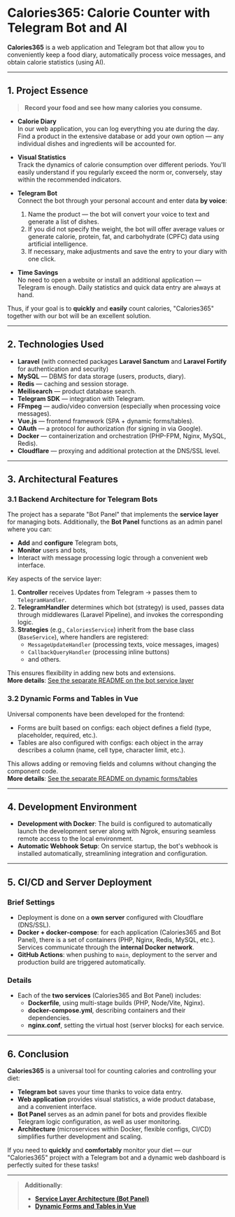 # Calories365: Calorie Counter with Telegram Bot and AI

**Calories365** is a web application and Telegram bot that allow you to conveniently keep a food diary, automatically process voice messages, and obtain calorie statistics (using AI).

[//]: # (## [Try the Calorie Diary Now!]&#40;https://calculator.calories365.com&#41;)

---

## 1. Project Essence

> **Record your food and see how many calories you consume.**

- **Calorie Diary**  
  In our web application, you can log everything you ate during the day. Find a product in the extensive database or add your own option — any individual dishes and ingredients will be accounted for.

- **Visual Statistics**  
  Track the dynamics of calorie consumption over different periods. You'll easily understand if you regularly exceed the norm or, conversely, stay within the recommended indicators.

- **Telegram Bot**  
  Connect the bot through your personal account and enter data **by voice**:
    1. Name the product — the bot will convert your voice to text and generate a list of dishes.
    2. If you did not specify the weight, the bot will offer average values or generate calorie, protein, fat, and carbohydrate (CPFC) data using artificial intelligence.
    3. If necessary, make adjustments and save the entry to your diary with one click.

- **Time Savings**  
  No need to open a website or install an additional application — Telegram is enough. Daily statistics and quick data entry are always at hand.

Thus, if your goal is to **quickly** and **easily** count calories, "Calories365" together with our bot will be an excellent solution.

---

## 2. Technologies Used

- **Laravel** (with connected packages **Laravel Sanctum** and **Laravel Fortify** for authentication and security)
- **MySQL** — DBMS for data storage (users, products, diary).
- **Redis** — caching and session storage.
- **Meilisearch** — product database search.
- **Telegram SDK** — integration with Telegram.
- **FFmpeg** — audio/video conversion (especially when processing voice messages).
- **Vue.js** — frontend framework (SPA + dynamic forms/tables).
- **OAuth** — a protocol for authorization (for signing in via Google).
- **Docker** — containerization and orchestration (PHP-FPM, Nginx, MySQL, Redis).
- **Cloudflare** — proxying and additional protection at the DNS/SSL level.

---

## 3. Architectural Features

### 3.1 Backend Architecture for Telegram Bots

The project has a separate "Bot Panel" that implements the **service layer** for managing bots. Additionally, the **Bot Panel** functions as an admin panel where you can:

- **Add** and **configure** Telegram bots,
- **Monitor** users and bots,
- Interact with message processing logic through a convenient web interface.

Key aspects of the service layer:
1. **Controller** receives Updates from Telegram → passes them to `TelegramHandler`.
2. **TelegramHandler** determines which bot (strategy) is used, passes data through middlewares (Laravel Pipeline), and invokes the corresponding logic.
3. **Strategies** (e.g., `CaloriesService`) inherit from the base class (`BaseService`), where handlers are registered:
    - `MessageUpdateHandler` (processing texts, voice messages, images)
    - `CallbackQueryHandler` (processing inline buttons)
    - and others.

This ensures flexibility in adding new bots and extensions.  
**More details**: [See the separate README on the bot service layer](./README.BotPanelArchitecture.en.md)

### 3.2 Dynamic Forms and Tables in Vue

Universal components have been developed for the frontend:
- Forms are built based on configs: each object defines a field (type, placeholder, required, etc.).
- Tables are also configured with configs: each object in the array describes a column (name, cell type, character limit, etc.).

This allows adding or removing fields and columns without changing the component code.  
**More details**: [See the separate README on dynamic forms/tables](./README.DynamicFormsAndTables.en.md)

---

## 4. Development Environment

- **Development with Docker**: The build is configured to automatically launch the development server along with Ngrok, ensuring seamless remote access to the local environment.
- **Automatic Webhook Setup**: On service startup, the bot's webhook is installed automatically, streamlining integration and configuration.


---

## 5. CI/CD and Server Deployment

### Brief Settings

- Deployment is done on a **own server** configured with Cloudflare (DNS/SSL).
- **Docker + docker-compose**: for each application (Calories365 and Bot Panel), there is a set of containers (PHP, Nginx, Redis, MySQL, etc.). Services communicate through the **internal Docker network**.
- **GitHub Actions**: when pushing to `main`, deployment to the server and production build are triggered automatically.

### Details

- Each of the **two services** (Calories365 and Bot Panel) includes:
    - **Dockerfile**, using multi-stage builds (PHP, Node/Vite, Nginx).
    - **docker-compose.yml**, describing containers and their dependencies.
    - **nginx.conf**, setting the virtual host (server blocks) for each service.

---

## 6. Conclusion

**Calories365** is a universal tool for counting calories and controlling your diet:
- **Telegram bot** saves your time thanks to voice data entry.
- **Web application** provides visual statistics, a wide product database, and a convenient interface.
- **Bot Panel** serves as an admin panel for bots and provides flexible Telegram logic configuration, as well as user monitoring.
- **Architecture** (microservices within Docker, flexible configs, CI/CD) simplifies further development and scaling.

If you need to **quickly** and **comfortably** monitor your diet — our "Calories365" project with a Telegram bot and a dynamic web dashboard is perfectly suited for these tasks!

---

> **Additionally**:
> - [**Service Layer Architecture (Bot Panel)**](./README.BotPanelArchitecture.en.md)
> - [**Dynamic Forms and Tables in Vue**](./README.DynamicFormsAndTables.en.md)  
